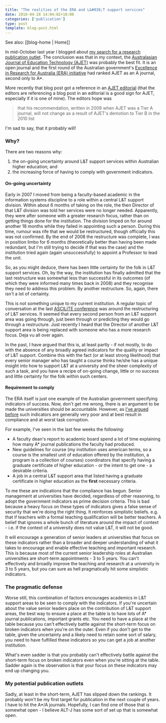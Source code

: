 ```yaml
---
title: "The realities of the ERA and L&#038;T support services"
date: 2010-04-28 14:04:02+10:00
categories: ['publication']
type: post
template: blog-post.html
---
```


See also: [[blog-home | Home]]

In mid-October last year I blogged about [my search for a research publication outlet](/blog2/2009/10/19/choosing-a-publication-outlet/). The conclusion was that in my context, the [Australasian Journal of Education Technology (AJET)](http://ascilite.org.au/ajet/) was probably the best fit. It is an open journal and the first round of the Australian government's [Excellence in Research for Australia (ERA) initiative](http://www.arc.gov.au/era/default.htm) had ranked AJET as an A journal, second only to A\*.

More recently that blog post got a reference in an [AJET editorial](http://ascilite.org.au/ajet/ajet26/editorial26-2.html) (that the editors are referencing a blog post in an editorial is a good sign for AJET, especially if it is one of mine). The editors hope was

> that his recommendation, written in 2009 when AJET was a Tier A journal, will not change as a result of AJET's demotion to Tier B in the 2010 list

I'm sad to say, that it probably will!

### Why?

There are two reasons why:

1. the on-going uncertainty around L&T support services within Australian higher education; and
2. the increasing force of having to comply with government indicators.

#### On-going uncertainty

Early in 2007 I moved from being a faculty-based academic in the information systems discipline to a role within a central L&T support division. Within about 6 months of taking on the role, the then Director of that L&T division was told her services were no longer needed. Apparently, they were after someone with a greater research focus, rather than on getting things done for the institution. The division limped on for around another 18 months while they failed in appointing such a person. During this time, rumour was rife that we would be restructured, though officially this was not confirmed. By the end of 2008 the restructure was complete, I was in position limbo for 6 months (theoretically better than having been made redundant, but I'm still trying to decide if that was the case) and the institution tried again (again unsuccessfully) to appoint a Professor to lead the unit.

So, as you might deduce, there has been little certainty for the folk in L&T support services. Oh, by the way, the institution has finally admitted that the last restructure was somewhat less than successful in its outcomes (of which they were informed many times back in 2008) and they recognise they need to address this problem. By another restructure. So, again, there isn't a lot of certainty.

This is not something unique to my current institution. A regular topic of conversation at the last [ASCILITE conference](http://www.ascilite.org.au/) was around the restructuring of L&T services. It seemed that every second person from an L&T support area was going through, just been through or predicting they would go through a restructure. Just recently I heard that the Director of another L&T support area is being replaced with someone who has a more research focus. Deja vu all over again.

In the past, I have argued that this is, at least partly - if not mostly, to do with the absence of any broadly agreed indicators for the quality or impact of L&T support. Combine this with the fact (or at least strong likelihood) that every senior manager who has taught a course thinks he/she has a unique insight into how to support L&T at a university and the sheer complexity of such a task, and you have a recipe of on-going change, little or no success and little certainty for the folk within such centers.

#### Requirement to comply

The ERA itself is just one example of the Australian government specifying indicators of success. Now, don't get me wrong, there is an argument to be made the universities should be accountable. However, as [I've argued before](/blog2/2009/12/15/here-come-the-indicators-wait-for-the-task-corruption/) such indicators are generally very poor and at best result in compliance and at worst task corruption.

For example, I've seen in the last few weeks the following:

- A faculty dean's report to academic board spend a lot of time explaining how many A\* journal publications the faculty had produced.
- New guidelines for course (my institution uses american terms, so a course is the smallest unit of education offered by the institution, a program is a collection of courses) coordinators that specify having a graduate certificate of higher education - or the intent to get one - a desirable criteria.
- A job in a central L&T support area that listed having a graduate certificate in higher education as the **first** necessary criteria.

To me these are indications that the compliance has begun. Senior management at universities have decided, regardless of other reasoning, to adopt the government indicators as prime decision criteria. This is bad because a heavy focus on these types of indicators gives a false sense of security that we're doing the right thing. It reinforces simplistic beliefs. e.g. that if teachers with a formal teaching qualification will be better teachers. A belief that ignores a whole bunch of literature around the impact of context - i.e. if the context of a university does not value L&T, it will not be good.

It will encourage a generation of senior leaders at universities that focus on these indicators rather than a broader and deeper understanding of what it takes to encourage and enable effective teaching and important research. This is because most of the current senior leadership roles at Australian universities are short-term appointments - 3 to 5 years. You can't effectively and broadly improve the teaching and research at a university in 3 to 5 years, but you can sure as hell pragmatically hit some simplistic indicators.

### The pragmatic defense

Worse still, this combination of factors encourages academics in L&T support areas to be seen to comply with the indicators. If you're uncertain about the value senior leaders place on the contribution of L&T support areas, the best way to ensure a place at the table is to have lots of A\* journal publications, important grants etc. You need to have a place at the table because you can't effectively battle against the short-term focus on broken indicators when you're on the outer. Even if you don't get to the table, given the uncertainty and a likely need to retain some sort of salary, you need to have fulfilled these indicators so you can get a job at another institution.

What's even sadder is that you probably can't effectively battle against the short-term focus on broken indicators even when you're sitting at the table. Sadder again is the observation is that your focus on these indicators may end up changing you.

### My potential publication outlets

Sadly, at least in the short-term, AJET has slipped down the rankings. It probably won't be my first target for publication in the next couple of years. I have to hit the A\*/A journals. Hopefully, I can find one of those that is somewhat open - I believe ALT-J has some sort of set up that is somewhat open.